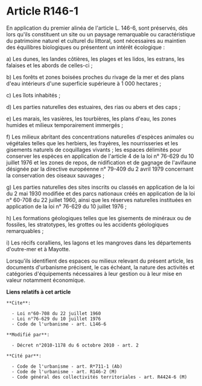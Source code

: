 # Article R146-1

En application du premier alinéa de l'article L. 146-6, sont préservés, dès lors qu'ils constituent un site ou un paysage
remarquable ou caractéristique du patrimoine naturel et culturel du littoral, sont nécessaires au maintien des équilibres
biologiques ou présentent un intérêt écologique : 

a) Les dunes, les landes côtières, les plages et les lidos, les estrans, les falaises et les abords de celles-ci ; 

b) Les forêts et zones boisées proches du rivage de la mer et des plans d'eau intérieurs d'une superficie supérieure à 1 000
hectares ; 

c) Les îlots inhabités ; 

d) Les parties naturelles des estuaires, des rias ou abers et des caps ; 

e) Les marais, les vasières, les tourbières, les plans d'eau, les zones humides et milieux temporairement immergés ; 

f) Les milieux abritant des concentrations naturelles d'espèces animales ou végétales telles que les herbiers, les frayères,
les nourrisseries et les gisements naturels de coquillages vivants ; les espaces délimités pour conserver les espèces en
application de l'article 4 de la loi n° 76-629 du 10 juillet 1976 et les zones de repos, de nidification et de gagnage de
l'avifaune désignée par la directive européenne n° 79-409 du 2 avril 1979 concernant la conservation des oiseaux sauvages ; 

g) Les parties naturelles des sites inscrits ou classés en application de la loi du 2 mai 1930 modifiée et des parcs
nationaux créés en application de la loi n° 60-708 du 22 juillet 1960, ainsi que les réserves naturelles instituées en
application de la loi n° 76-629 du 10 juillet 1976 ; 

h) Les formations géologiques telles que les gisements de minéraux ou de fossiles, les stratotypes, les grottes ou les
accidents géologiques remarquables ; 

i) Les récifs coralliens, les lagons et les mangroves dans les départements d'outre-mer et à Mayotte. 

Lorsqu'ils identifient des espaces ou milieux relevant du présent article, les documents d'urbanisme précisent, le cas
échéant, la nature des activités et catégories d'équipements nécessaires à leur gestion ou à leur mise en valeur notamment
économique.

**Liens relatifs à cet article**

	**Cite**:

	  - Loi n°60-708 du 22 juillet 1960
	  - Loi n°76-629 du 10 juillet 1976
	  - Code de l'urbanisme - art. L146-6

	**Modifié par**:

	  - Décret n°2010-1178 du 6 octobre 2010 - art. 2

	**Cité par**:

	  - Code de l'urbanisme - art. R*711-1 (Ab)
	  - Code de l'urbanisme - art. R146-2 (M)
	  - Code général des collectivités territoriales - art. R4424-6 (M)

